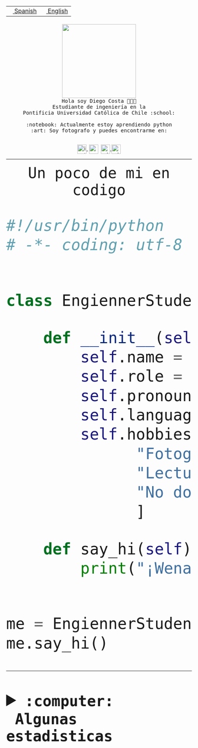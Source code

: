 <table border="0"  align="right">
 <tr><td><a href="README.md"><img src="https://upload.wikimedia.org/wikipedia/commons/thumb/8/89/Bandera_de_Espa%C3%B1a.svg/1200px-Bandera_de_Espa%C3%B1a.svg.png" height="10"> Spanish</a></td>
 <td><a href="README.en.md"><img src="https://upload.wikimedia.org/wikipedia/commons/a/a4/Flag_of_the_United_States.svg" height="10"> English</a></td></tr>
</table><br><br><br>


<p align="center">
  <img src="https://github.com/diegocostares/diegocostares/blob/main/Images/aaa2.gif?raw=true" height="200px" weight="200px">
  <br><samp>
    Hola soy Diego Costa 👨🏻‍💻<br>
    Estudiante de ingeniería en la <br>
    Pontificia Universidad Católica de Chile :school:<br>
  <br>
    :notebook: Actualmente estoy aprendiendo python <br>
    :art: Soy fotografo y puedes encontrarme en: <br>
  <br></samp>
  
</p>

<p align="center">
   <a href="https://instagram.com/diegocosta_no" target="blank">
    <img 
    align="center" src="https://cdn.jsdelivr.net/npm/simple-icons@3.0.1/icons/instagram.svg" alt="instagram" height="25px" width="25px" />
  </a>
  <a style="border: 3px solid; color: white;"href="https://t.me/diegocosta_no" target="blank">
  <img
  align="center" alt="Telegram" width="25px" src="https://icons-for-free.com/iconfiles/png/512/Telegram-1324888767380505522.png" />
</a>
<a href="https://api.whatsapp.com/send?phone=56971897835&text=Hola!" target="blank">
  <img
  align="center" alt="wtsp" width="25px" src="https://img.icons8.com/pastel-glyph/2x/whatsapp--v2.png" />
</a>
<a href="https://www.linkedin.com/in/diego-costa-786249213/" target="blank">
  <img
  align="center" alt="wtsp" width="25px" src="https://img.icons8.com/metro/452/linkedin.png" />
</a>

  </a>
</p>

---


<p align="center"><font size="25"><samp>Un poco de mi en codigo</samp></front></p>


```python
#!/usr/bin/python
# -*- coding: utf-8 -*-


class EngiennerStudent:

    def __init__(self):
        self.name = "Diego Costa"
        self.role = "Estudiante"
        self.pronouns = "he/him"
        self.language_spoken = ["es_CL", "en_US"]
        self.hobbies = [
              "Fotografia",
              "Lectura",
              "No dormir",
              ]

    def say_hi(self):
        print("¡Wena mundo!")


me = EngiennerStudent()
me.say_hi()
```
---
<details>
  <summary><b><samp>:computer: &nbsp;Algunas estadisticas</samp></b></summary>
  <br/></p>

<!--START_SECTION:waka-->
![Code Time](http://img.shields.io/badge/Code%20Time-820%20hrs%2033%20mins-blue)

**Soy nocturno 🦉** 

```text
🌞 Mañana                 9 commits           ░░░░░░░░░░░░░░░░░░░░░░░░░   00.39 % 
🌆 Día                    705 commits         ████████░░░░░░░░░░░░░░░░░   30.61 % 
🌃 Tarde                  1008 commits        ███████████░░░░░░░░░░░░░░   43.77 % 
🌙 Noche                  581 commits         ██████░░░░░░░░░░░░░░░░░░░   25.23 % 
```
📅 **Soy más productivo los Martes** 

```text
Lunes                    354 commits         ████░░░░░░░░░░░░░░░░░░░░░   15.37 % 
Martes                   454 commits         █████░░░░░░░░░░░░░░░░░░░░   19.71 % 
Miércoles                305 commits         ███░░░░░░░░░░░░░░░░░░░░░░   13.24 % 
Jueves                   290 commits         ███░░░░░░░░░░░░░░░░░░░░░░   12.59 % 
Viernes                  374 commits         ████░░░░░░░░░░░░░░░░░░░░░   16.24 % 
Sábado                   206 commits         ██░░░░░░░░░░░░░░░░░░░░░░░   08.94 % 
Domingo                  320 commits         ███░░░░░░░░░░░░░░░░░░░░░░   13.89 % 
```


📊 **Esta semana me dediqué a** 

```text
🐱‍💻 Proyectos: 
2023-1-S4-Grupo2-Backend 15 hrs 44 mins      ██████████████░░░░░░░░░░░   57.39 % 
2023-1-S4-scraper        3 hrs 56 mins       ████░░░░░░░░░░░░░░░░░░░░░   14.36 % 
2023-1-S4-Grupo2-Scraper 3 hrs 13 mins       ███░░░░░░░░░░░░░░░░░░░░░░   11.77 % 
Arqui-31                 2 hrs 41 mins       ██░░░░░░░░░░░░░░░░░░░░░░░   09.80 % 
gpti-scrapper-main       1 hr 10 mins        █░░░░░░░░░░░░░░░░░░░░░░░░   04.31 % 
```


 Last Updated on 23/04/2023 12:34:50 UTC
<!--END_SECTION:waka-->
  
  

<p align="center"> <img src="https://github-readme-stats.vercel.app/api?username=diegocostares&show_icons=true&theme=ayu-mirage" alt="abhisheknaiidu" /></p>
 
</details>
